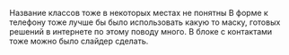 Название классов тоже в некоторых местах не понятны
В форме к телефону тоже лучше бы было использовать какую то маску, готовых решений в интернете по этому поводу много.
В блоке с контактами тоже можно было слайдер сделать.